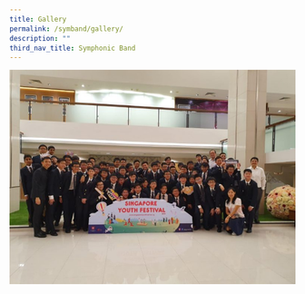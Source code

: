 ```yaml
---
title: Gallery
permalink: /symband/gallery/
description: ""
third_nav_title: Symphonic Band
---
```

![](/images/symband%2016.jpeg)